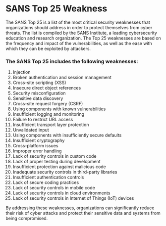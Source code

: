 # SANS Top 25 Weakness

The SANS Top 25 is a list of the most critical security weaknesses that organizations should address in order to protect themselves from cyber threats. The list is compiled by the SANS Institute, a leading cybersecurity education and research organization. The Top 25 weaknesses are based on the frequency and impact of the vulnerabilities, as well as the ease with which they can be exploited by attackers.

### The SANS Top 25 includes the following weaknesses:

1. Injection
2. Broken authentication and session management
3. Cross-site scripting (XSS)
4. Insecure direct object references
5. Security misconfiguration
6. Sensitive data discovery
7. Cross-site request forgery (CSRF)
8. Using components with known vulnerabilities
9. Insufficient logging and monitoring
10. Failure to restrict URL access
11. Insufficient transport layer protection
12. Unvalidated input
13. Using components with insufficiently secure defaults
14. Insufficient cryptography
15. Cross-platform issues
16. Improper error handling
17. Lack of security controls in custom code
18. Lack of proper testing during development
19. Insufficient protection against malicious code
20. Inadequate security controls in third-party libraries
21. Insufficient authentication controls
22. Lack of secure coding practices
23. Lack of security controls in mobile code
24. Lack of security controls in cloud environments
25. Lack of security controls in Internet of Things (IoT) devices
    
By addressing these weaknesses, organizations can significantly reduce their risk of cyber attacks and protect their sensitive data and systems from being compromised.